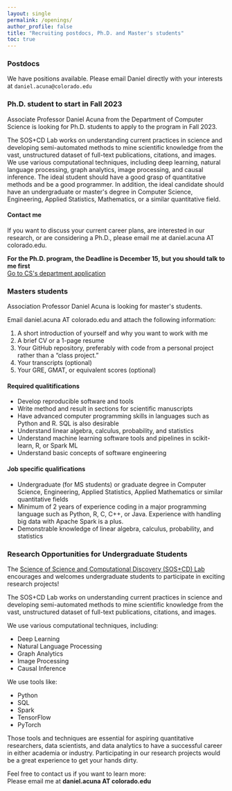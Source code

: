 ```yaml
---
layout: single
permalink: /openings/
author_profile: false
title: "Recruiting postdocs, Ph.D. and Master's students"
toc: true
---
```


### Postdocs

We have positions available. Please email Daniel directly with your interests at `daniel.acuna@colorado.edu` 

### Ph.D. student to start in Fall 2023 

Associate Professor Daniel Acuna from the Department of Computer Science is looking for Ph.D. students to apply to the program in Fall 2023. 

The SOS+CD Lab works on understanding current practices in science and developing semi-automated methods to mine scientific knowledge from the vast,  unstructured dataset of full-text publications, citations, and images. We use various computational techniques, including deep learning, natural language processing,  graph analytics, image processing, and causal inference. The ideal student should have a good grasp of 
 quantitative methods and be a good programmer. In addition, the ideal candidate should have an undergraduate or master's degree in  Computer Science, Engineering, Applied Statistics, Mathematics, or a similar quantitative field.
 
#### Contact me  

If you want to discuss your current career plans, are interested in our research, or are considering a Ph.D., please email me at daniel.acuna AT colorado.edu.

__For the Ph.D. program, the Deadline is December 15, but you should talk to me first__   
[Go to CS's department application](https://www.colorado.edu/cs/academics/graduate-programs/doctor-philosophy)

### Masters students

Association Professor Daniel Acuna is looking for master's students.

Email daniel.acuna AT colorado.edu and attach the following information:
1. A short introduction of yourself and why you want to work with me
2. A brief CV or a 1-page resume
3. Your GitHub repository, preferably with code from a personal project rather than a “class project.”
4. Your transcripts (optional)
5. Your GRE, GMAT, or equivalent scores (optional)

#### Required qualitifications

- Develop reproducible software and tools
- Write method and result in sections for scientific manuscripts
- Have advanced computer programming skills in languages such as Python and R. SQL is also desirable
- Understand linear algebra, calculus, probability, and statistics
- Understand machine learning software tools and pipelines in scikit-learn, R, or Spark ML
- Understand basic concepts of software engineering

#### Job specific qualifications

- Undergraduate (for MS students) or graduate degree in Computer Science, Engineering, Applied Statistics, 
Applied Mathematics or similar quantitative fields
- Minimum of 2 years of experience coding in a major programming language such as Python, R, C, C++, or Java. 
Experience with handling big data with Apache Spark is a plus.
- Demonstrable knowledge of linear algebra, calculus, probability, and statistics

### Research Opportunities for Undergraduate Students  
  
The [Science of Science and Computational Discovery (SOS+CD) Lab](https://scienceofscience.org) encourages and welcomes undergraduate students to participate in exciting research projects!

The SOS+CD Lab works on understanding current practices in science and developing semi-automated methods to mine scientific knowledge from the vast, unstructured dataset of full-text publications, citations, and images.   

We use various computational techniques, including:
- Deep Learning 
- Natural Language Processing
- Graph Analytics 
- Image Processing
- Causal Inference 

We use tools like:  
- Python
- SQL
- Spark
- TensorFlow
- PyTorch

Those tools and techniques are essential for aspiring quantitative researchers, data scientists, and data analytics to have a successful career in either academia or industry. Participating in our research projects would be a great experience to get your hands dirty.

Feel free to contact us if you want to learn more:  
Please email me at **daniel.acuna AT colorado.edu**
